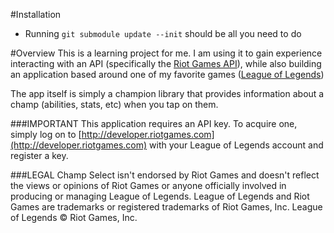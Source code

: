 #Installation
* Running ```git submodule update --init``` should be all you need to do

#Overview
This is a learning project for me. I am using it to gain experience interacting with an API (specifically the [Riot Games API](https://developer.riotgames.com/docs/getting-started)), while also building an application based around one of my favorite games ([League of Legends](https://www.leagueoflegends.com))

The app itself is simply a champion library that provides information about a champ (abilities, stats, etc) when you tap on them.

###IMPORTANT 
This application requires an API key. To acquire one, simply log on to [http://developer.riotgames.com](http://developer.riotgames.com) with your League of Legends account and register a key. 

###LEGAL
Champ Select isn't endorsed by Riot Games and doesn't reflect the views or opinions of Riot Games or anyone officially involved in producing or managing League of Legends. League of Legends and Riot Games are trademarks or registered trademarks of Riot Games, Inc. League of Legends © Riot Games, Inc.